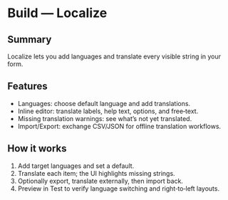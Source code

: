 # Build — Localize

## Summary

Localize lets you add languages and translate every visible string in your form.

## Features

- Languages: choose default language and add translations.
- Inline editor: translate labels, help text, options, and free‑text.
- Missing translation warnings: see what’s not yet translated.
- Import/Export: exchange CSV/JSON for offline translation workflows.

## How it works

1) Add target languages and set a default.
2) Translate each item; the UI highlights missing strings.
3) Optionally export, translate externally, then import back.
4) Preview in Test to verify language switching and right‑to‑left layouts.
